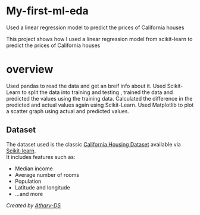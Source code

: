 # My-first-ml-eda
Used a linear regression model to predict the prices of California houses

This project shows how I used a linear regression model from scikit-learn to predict the prices of California houses

# overview
 Used pandas to read the data and get an breif info about it.
 Used Scikit-Learn to split the data into training and testing , trained the data and predicted the values using the training data.
 Calculated the difference in the predicted and actual values again using Scikit-Learn.
 Used Matplotlib to plot a scatter graph using actual and predicted values.

## Dataset

The dataset used is the classic [California Housing Dataset](https://scikit-learn.org/stable/datasets/real_world.html#california-housing-dataset) available via [Scikit-learn](https://scikit-learn.org/stable/modules/generated/sklearn.datasets.fetch_california_housing.html).  
It includes features such as:
- Median income
- Average number of rooms
- Population
- Latitude and longitude
- ...and more

*Created by [Atharv-DS](https://github.com/Atharv-DS)*
